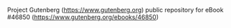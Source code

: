 Project Gutenberg (https://www.gutenberg.org) public repository for eBook #46850 (https://www.gutenberg.org/ebooks/46850)
